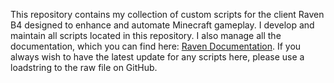 This repository contains my collection of custom scripts for the client Raven B4 designed to enhance and automate Minecraft gameplay.
I develop and maintain all scripts located in this repository.
I also manage all the documentation, which you can find here: [Raven Documentation](https://blowsy.gitbook.io/raven).
If you always wish to have the latest update for any scripts here, please use a loadstring to the raw file on GitHub.

